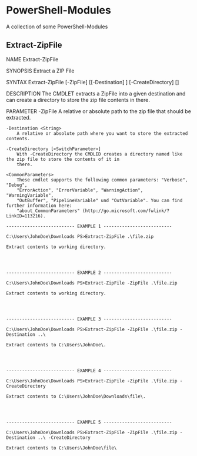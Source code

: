 # PowerShell-Modules
A collection of some PowerShell-Modules

## Extract-ZipFile

NAME
    Extract-ZipFile
    
SYNOPSIS
    Extract a ZIP File
    
    
SYNTAX
    Extract-ZipFile [-ZipFile] <String> [[-Destination] <String>] [-CreateDirectory] [<CommonParameters>]
    
    
DESCRIPTION
    The CMDLET extracts a ZipFile into a given destination and can create a directory to store the zip file contents 
    in there.
    

PARAMETER
    -ZipFile <String>
        A relative or absolute path to the zip file that should be extracted.
        
    -Destination <String>
        A relative or absolute path where you want to store the extracted contents.
        
    -CreateDirectory [<SwitchParameter>]
        With -CreateDirectory the CMDLED creates a directory named like the zip file to store the contents of it in 
        there.
        
    <CommonParameters>
        These cmdlet supports the following common parameters: "Verbose", "Debug",
        "ErrorAction", "ErrorVariable", "WarningAction", "WarningVariable",
        "OutBuffer", "PipelineVariable" und "OutVariable". You can find further information here: 
        "about_CommonParameters" (http://go.microsoft.com/fwlink/?LinkID=113216). 
    
    -------------------------- EXAMPLE 1 --------------------------
    
    C:\Users\JohnDoe\Downloads PS>Extract-ZipFile .\file.zip
    
    Extract contents to working directory.
    
    
    
    
    -------------------------- EXAMPLE 2 --------------------------
    
    C:\Users\JohnDoe\Downloads PS>Extract-ZipFile -ZipFile .\file.zip
    
    Extract contents to working directory.
    
    
    
    
    -------------------------- EXAMPLE 3 --------------------------
    
    C:\Users\JohnDoe\Downloads PS>Extract-ZipFile -ZipFile .\file.zip -Destination ..\
    
    Extract contents to C:\Users\JohnDoe\.
    
    
    
    
    -------------------------- EXAMPLE 4 --------------------------
    
    C:\Users\JohnDoe\Downloads PS>Extract-ZipFile -ZipFile .\file.zip -CreateDirectory
    
    Extract contents to C:\Users\JohnDoe\Downloads\file\.
    
    
    
    
    -------------------------- EXAMPLE 5 --------------------------
    
    C:\Users\JohnDoe\Downloads PS>Extract-ZipFile -ZipFile .\file.zip -Destination ..\ -CreateDirectory
    
    Extract contents to C:\Users\JohnDoe\file\
 


